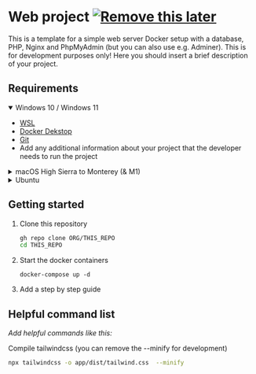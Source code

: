 # Web project [![Remove this later](https://img.shields.io/badge/-template-green)](https://digital-ateam.de/)
This is a template for a simple web server Docker setup with a database, PHP, Nginx and PhpMyAdmin (but you can also use e.g. Adminer). This is for development purposes only! Here you should insert a brief description of your project.

## Requirements
<details open>
<summary>Windows 10 / Windows 11</summary>

- [WSL](https://docs.microsoft.com/de-de/windows/wsl/install) 
- [Docker Dekstop](https://desktop.docker.com/win/main/amd64/Docker%20Desktop%20Installer.exe?utm_source=github)
- [Git](https://github.com/git-guides/install-git#install-git-on-windows)
- Add any additional information about your project that the developer needs to run the project

</details>

<details>
<summary>macOS High Sierra to Monterey (& M1)</summary>

- [Docker Desktop](https://www.docker.com/products/docker-desktop/)
- [Git](https://github.com/git-guides/install-git#install-git-on-mac)
- Add any additional information about your project that the developer needs to run the project

</details>

<details>
<summary>Ubuntu</summary>

- [Docker & Docker compose](https://docs.docker.com/engine/install/ubuntu/)
- [Git](https://github.com/git-guides/install-git#install-git-on-linux)
- Add any additional information about your project that the developer needs to run the project

</details>

## Getting started
1. Clone this repository
    ```sh 
    gh repo clone ORG/THIS_REPO
    cd THIS_REPO
    ```
2. Start the docker containers
    ```
    docker-compose up -d
    ```
3. Add a step by step guide

## Helpful command list

_Add helpful commands like this:_

Compile tailwindcss (you can remove the --minify for development)
```sh
npx tailwindcss -o app/dist/tailwind.css  --minify
```

